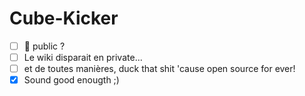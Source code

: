 # Cube-Kicker

- [ ] 🧊 public ? 
- [ ] Le wiki disparait en private...
- [ ] et de toutes manières, duck that shit 'cause open source for ever!
- [x] Sound good enougth ;)
